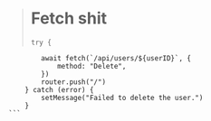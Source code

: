 > # Fetch shit
>
> ```
> try {
> ```

    		await fetch(`/api/users/${userID}`, {
    			method: "Delete",
    		})
    		router.push("/")
    	} catch (error) {
    		setMessage("Failed to delete the user.")
    	}
    ```
